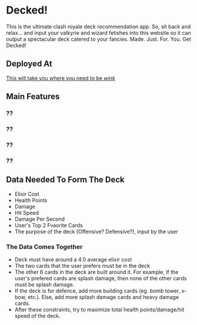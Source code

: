 # Decked!

This is the ultimate clash royale deck recommendation app. So, sit back and relax... and input your valkyrie and wizard fetishes into this website so it can output a spectacular deck catered to your fancies. Made. Just. For. You. Get Decked! 

## Deployed At

<a href="https://playful-kitsune-644c6b.netlify.app">This will take you where you need to be *wink*</a>

## Main Features

### ??

### ??

### ??

### ??

## Data Needed To Form The Deck

- Elixir Cost
- Health Points
- Damage
- Hit Speed
- Damage Per Second
- User's Top 2 Fvaorite Cards
- The purpose of the deck (Offensive? Defensive?), input by the user

### The Data Comes Together

- Deck must have around a 4.0 average elixir cost
- The two cards that the user prefers must be in the deck
- The other 6 cards in the deck are built around it. For example, if the user's prefered cards are splash damage, then none of the other cards must be splash damage. 
- If the deck is for defence, add more building cards (eg. bomb tower, x-bow, etc.). Else, add more splash damage cards and heavy damage cards.
- After these constraints, try to maximize total health points/damage/hit speed of the deck.